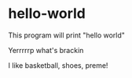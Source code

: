 # hello-world
This program will print "hello world"

Yerrrrrp what's brackin

I like basketball, shoes, preme!
